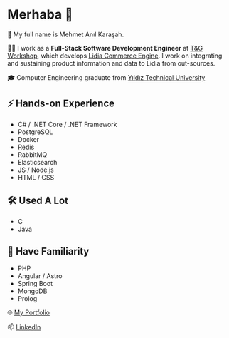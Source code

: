 # Merhaba 👋

🚀 My full name is Mehmet Anıl Karaşah.

👨‍💼 I work as a **Full-Stack Software Development Engineer** at [T&G Workshop](https://www.tgworkshop.com/), which develops [Lidia Commerce Engine](https://www.lidiacommerce.com/). I work on integrating and sustaining product information and data to Lidia from out-sources.

🎓 Computer Engineering graduate from [Yıldız Technical University](https://yildiz.edu.tr/)

## ⚡ Hands-on Experience
- C# / .NET Core / .NET Framework
- PostgreSQL
- Docker
- Redis
- RabbitMQ
- Elasticsearch
- JS / Node.js
- HTML / CSS

## 🛠️ Used A Lot
- C
- Java

## 🔭 Have Familiarity
- PHP
- Angular / Astro
- Spring Boot
- MongoDB
- Prolog

🌐 [My Portfolio](https://www.anilkarasah.com/)

📫 [LinkedIn](https://www.linkedin.com/in/anilkarasah/)
